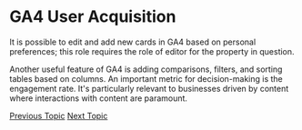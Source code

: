 # GA4 User Acquisition

It is possible to edit and add new cards in GA4 based on personal preferences; this role requires the role of editor for the property in question.

Another useful feature of GA4 is adding comparisons, filters, and sorting tables based on columns. An important metric for decision-making is the engagement rate. It's particularly relevant to businesses driven by content where interactions with content are paramount.

[Previous Topic](GA4_Acquisition_and_Traffic_Sources.md) [Next Topic](GA4_Traffic_Acquisition.md)
